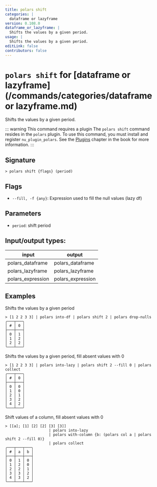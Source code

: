 ```yaml
---
title: polars shift
categories: |
  dataframe or lazyframe
version: 0.108.0
dataframe_or_lazyframe: |
  Shifts the values by a given period.
usage: |
  Shifts the values by a given period.
editLink: false
contributors: false
---
```

<!-- This file is automatically generated. Please edit the command in https://github.com/nushell/nushell instead. -->

# `polars shift` for [dataframe or lazyframe](/commands/categories/dataframe or lazyframe.md)

<div class='command-title'>Shifts the values by a given period.</div>

::: warning This command requires a plugin
The `polars shift` command resides in the `polars` plugin.
To use this command, you must install and register `nu_plugin_polars`.
See the [Plugins](/book/plugins.html) chapter in the book for more information.
:::


## Signature

```> polars shift {flags} (period)```

## Flags

 -  `--fill, -f {any}`: Expression used to fill the null values (lazy df)

## Parameters

 -  `period`: shift period


## Input/output types:

| input             | output            |
| ----------------- | ----------------- |
| polars_dataframe  | polars_dataframe  |
| polars_lazyframe  | polars_lazyframe  |
| polars_expression | polars_expression |
## Examples

Shifts the values by a given period
```nu
> [1 2 2 3 3] | polars into-df | polars shift 2 | polars drop-nulls
╭───┬───╮
│ # │ 0 │
├───┼───┤
│ 0 │ 1 │
│ 1 │ 2 │
│ 2 │ 2 │
╰───┴───╯

```

Shifts the values by a given period, fill absent values with 0
```nu
> [1 2 2 3 3] | polars into-lazy | polars shift 2 --fill 0 | polars collect
╭───┬───╮
│ # │ 0 │
├───┼───┤
│ 0 │ 0 │
│ 1 │ 0 │
│ 2 │ 1 │
│ 3 │ 2 │
│ 4 │ 2 │
╰───┴───╯

```

Shift values of a column, fill absent values with 0
```nu
> [[a]; [1] [2] [2] [3] [3]]
                    | polars into-lazy
                    | polars with-column {b: (polars col a | polars shift 2 --fill 0)}
                    | polars collect
╭───┬───┬───╮
│ # │ a │ b │
├───┼───┼───┤
│ 0 │ 1 │ 0 │
│ 1 │ 2 │ 0 │
│ 2 │ 2 │ 1 │
│ 3 │ 3 │ 2 │
│ 4 │ 3 │ 2 │
╰───┴───┴───╯

```

